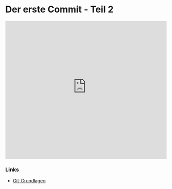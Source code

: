 # Der erste Commit - Teil 2

<iframe width="100%" height="430" src="https://www.youtube-nocookie.com/embed/9aUbuVohqaM?showinfo=0" frameborder="0" allowfullscreen></iframe>

### Links

* [Git-Grundlagen](https://git-scm.com/book/de/v1/Git-Grundlagen-%C3%84nderungen-am-Repository-nachverfolgen)


